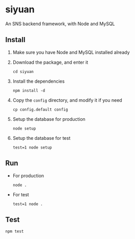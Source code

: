 # siyuan

An SNS backend framework, with Node and MySQL

## Install

1. Make sure you have Node and MySQL installed already

2. Download the package, and enter it

	```shell
	cd siyuan
	```

3. Install the dependencies

	```shell
	npm install -d
	```

4. Copy the `config` directory, and modify it if you need

	```shell
	cp config.default config
	```

5. Setup the database for production

	```shell
	node setup
	```
	
6. Setup the database for test

	```shell
	test=1 node setup
	```

## Run

- For production

	```shell
	node .
	```

- For test

	```shell
	test=1 node .
	```

## Test

```shell
npm test
```
